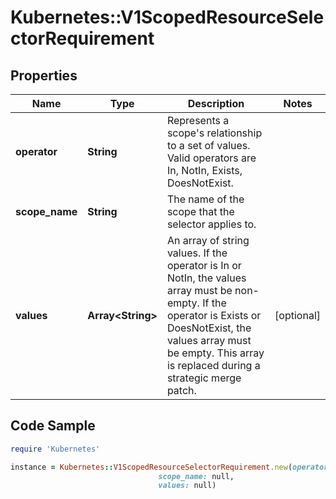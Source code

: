 # Kubernetes::V1ScopedResourceSelectorRequirement

## Properties

Name | Type | Description | Notes
------------ | ------------- | ------------- | -------------
**operator** | **String** | Represents a scope&#39;s relationship to a set of values. Valid operators are In, NotIn, Exists, DoesNotExist. | 
**scope_name** | **String** | The name of the scope that the selector applies to. | 
**values** | **Array&lt;String&gt;** | An array of string values. If the operator is In or NotIn, the values array must be non-empty. If the operator is Exists or DoesNotExist, the values array must be empty. This array is replaced during a strategic merge patch. | [optional] 

## Code Sample

```ruby
require 'Kubernetes'

instance = Kubernetes::V1ScopedResourceSelectorRequirement.new(operator: null,
                                 scope_name: null,
                                 values: null)
```


